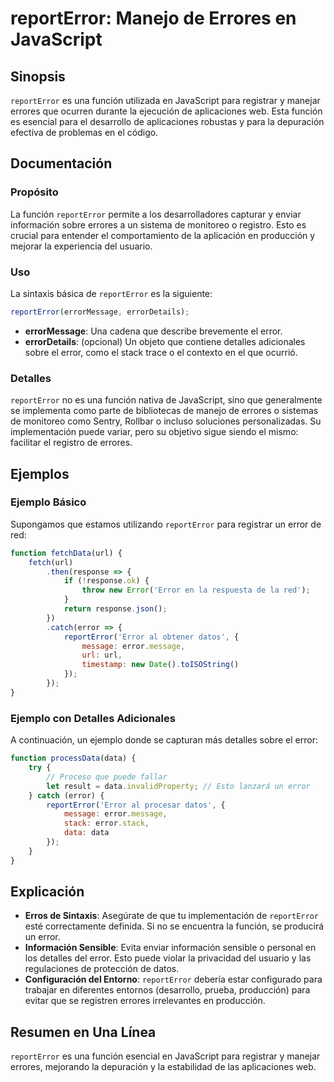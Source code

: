 <!--
Meta Description: # reportError: Manejo de Errores en JavaScript ## Sinopsis `reportError` es una función utilizada en JavaScript para registrar y manejar errores que o...
Meta Keywords: error, reporterror, que, para, errores
-->

# reportError: Manejo de Errores en JavaScript

## Sinopsis
`reportError` es una función utilizada en JavaScript para registrar y manejar errores que ocurren durante la ejecución de aplicaciones web. Esta función es esencial para el desarrollo de aplicaciones robustas y para la depuración efectiva de problemas en el código.

## Documentación
### Propósito
La función `reportError` permite a los desarrolladores capturar y enviar información sobre errores a un sistema de monitoreo o registro. Esto es crucial para entender el comportamiento de la aplicación en producción y mejorar la experiencia del usuario.

### Uso
La sintaxis básica de `reportError` es la siguiente:

```javascript
reportError(errorMessage, errorDetails);
```

- **errorMessage**: Una cadena que describe brevemente el error.
- **errorDetails**: (opcional) Un objeto que contiene detalles adicionales sobre el error, como el stack trace o el contexto en el que ocurrió.

### Detalles
`reportError` no es una función nativa de JavaScript, sino que generalmente se implementa como parte de bibliotecas de manejo de errores o sistemas de monitoreo como Sentry, Rollbar o incluso soluciones personalizadas. Su implementación puede variar, pero su objetivo sigue siendo el mismo: facilitar el registro de errores.

## Ejemplos
### Ejemplo Básico
Supongamos que estamos utilizando `reportError` para registrar un error de red:

```javascript
function fetchData(url) {
    fetch(url)
        .then(response => {
            if (!response.ok) {
                throw new Error('Error en la respuesta de la red');
            }
            return response.json();
        })
        .catch(error => {
            reportError('Error al obtener datos', {
                message: error.message,
                url: url,
                timestamp: new Date().toISOString()
            });
        });
}
```

### Ejemplo con Detalles Adicionales
A continuación, un ejemplo donde se capturan más detalles sobre el error:

```javascript
function processData(data) {
    try {
        // Proceso que puede fallar
        let result = data.invalidProperty; // Esto lanzará un error
    } catch (error) {
        reportError('Error al procesar datos', {
            message: error.message,
            stack: error.stack,
            data: data
        });
    }
}
```

## Explicación
- **Erros de Sintaxis**: Asegúrate de que tu implementación de `reportError` esté correctamente definida. Si no se encuentra la función, se producirá un error.
- **Información Sensible**: Evita enviar información sensible o personal en los detalles del error. Esto puede violar la privacidad del usuario y las regulaciones de protección de datos.
- **Configuración del Entorno**: `reportError` debería estar configurado para trabajar en diferentes entornos (desarrollo, prueba, producción) para evitar que se registren errores irrelevantes en producción.

## Resumen en Una Línea
`reportError` es una función esencial en JavaScript para registrar y manejar errores, mejorando la depuración y la estabilidad de las aplicaciones web.